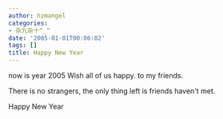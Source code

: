 ```yaml
---
author: hzmangel
categories:
- 杂九杂十^_^
date: '2005-01-01T00:06:02'
tags: []
title: Happy New Year
---
```

now is year 2005
Wish all of us happy.
to my friends.

There is no strangers, the only thing left is friends haven't met.

Happy New Year